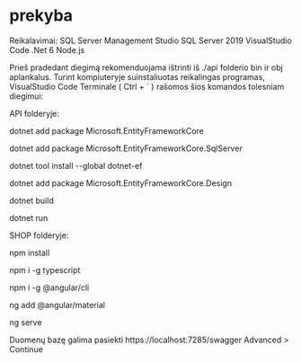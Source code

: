 # prekyba

Reikalavimai:
SQL Server Management Studio
SQL Server 2019
VisualStudio Code
.Net 6
Node.js

Prieš pradedant diegimą rekomenduojama ištrinti iš ./api folderio bin ir obj aplankalus.
Turint kompiuteryje suinstaliuotas reikalingas programas, VisualStudio Code Terminale ( Ctrl + ` ) rašomos šios komandos tolesniam diegimui:

API folderyje:

dotnet add package Microsoft.EntityFrameworkCore

dotnet add package Microsoft.EntityFrameworkCore.SqlServer

dotnet tool install --global dotnet-ef

dotnet add package Microsoft.EntityFrameworkCore.Design

dotnet build

dotnet run

SHOP folderyje:

npm install

npm i -g typescript

npm i -g @angular/cli

ng add @angular/material

ng serve

Duomenų bazę galima pasiekti https://localhost:7285/swagger 
Advanced > Continue
